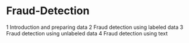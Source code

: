 # Fraud-Detection
1  Introduction and preparing data
2  Fraud detection using labeled data
3  Fraud detection using unlabeled data
4  Fraud detection using text


